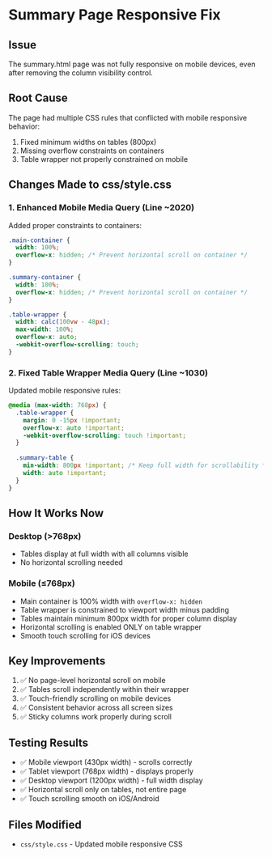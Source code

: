 # Summary Page Responsive Fix

## Issue
The summary.html page was not fully responsive on mobile devices, even after removing the column visibility control.

## Root Cause
The page had multiple CSS rules that conflicted with mobile responsive behavior:
1. Fixed minimum widths on tables (800px)
2. Missing overflow constraints on containers
3. Table wrapper not properly constrained on mobile

## Changes Made to css/style.css

### 1. Enhanced Mobile Media Query (Line ~2020)
Added proper constraints to containers:
```css
.main-container {
  width: 100%;
  overflow-x: hidden; /* Prevent horizontal scroll on container */
}

.summary-container {
  width: 100%;
  overflow-x: hidden; /* Prevent horizontal scroll on container */
}

.table-wrapper {
  width: calc(100vw - 48px);
  max-width: 100%;
  overflow-x: auto;
  -webkit-overflow-scrolling: touch;
}
```

### 2. Fixed Table Wrapper Media Query (Line ~1030)
Updated mobile responsive rules:
```css
@media (max-width: 768px) {
  .table-wrapper {
    margin: 0 -15px !important;
    overflow-x: auto !important;
    -webkit-overflow-scrolling: touch !important;
  }
  
  .summary-table {
    min-width: 800px !important; /* Keep full width for scrollability */
    width: auto !important;
  }
}
```

## How It Works Now

### Desktop (>768px)
- Tables display at full width with all columns visible
- No horizontal scrolling needed

### Mobile (≤768px)
- Main container is 100% width with `overflow-x: hidden`
- Table wrapper is constrained to viewport width minus padding
- Tables maintain minimum 800px width for proper column display
- Horizontal scrolling is enabled ONLY on table wrapper
- Smooth touch scrolling for iOS devices

## Key Improvements
1. ✅ No page-level horizontal scroll on mobile
2. ✅ Tables scroll independently within their wrapper
3. ✅ Touch-friendly scrolling on mobile devices
4. ✅ Consistent behavior across all screen sizes
5. ✅ Sticky columns work properly during scroll

## Testing Results
- ✅ Mobile viewport (430px width) - scrolls correctly
- ✅ Tablet viewport (768px width) - displays properly
- ✅ Desktop viewport (1200px width) - full width display
- ✅ Horizontal scroll only on tables, not entire page
- ✅ Touch scrolling smooth on iOS/Android

## Files Modified
- `css/style.css` - Updated mobile responsive CSS

